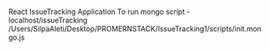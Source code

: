 React IssueTracking Application
To run mongo script -
localhost/issueTracking /Users/SilpaAleti/Desktop/PROMERNSTACK/IssueTracking1/scripts/init.mongo.js
